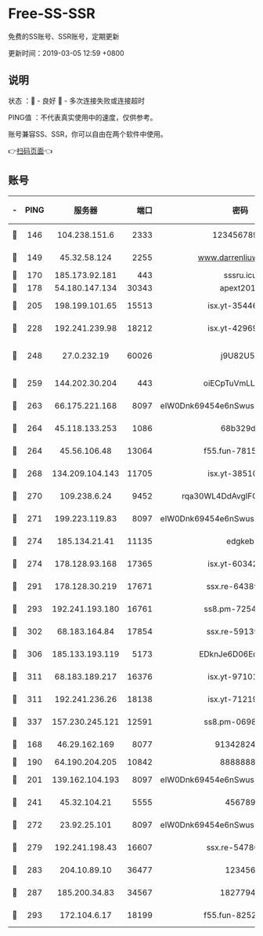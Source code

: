 # Free-SS-SSR

免费的SS账号、SSR账号，定期更新

更新时间：2019-03-05 12:59 +0800

## 说明

状态     ：🙂 - 良好 🙁 - 多次连接失败或连接超时

PING值   ：不代表真实使用中的速度，仅供参考。

账号兼容SS、SSR，你可以自由在两个软件中使用。

👉[扫码页面](https://liesauer.github.io/free-ss-ssr.github.io/)👈

## 账号

|-|PING|服务器|端口|密码|加密方式|区域|
|:----:|:----:|:-----:|-----:|:----:|:----:|:----:|
|🙂|146|104.238.151.6|2333|12345678900|aes-256-cfb|JP|
|🙂|149|45.32.58.124|2255|www.darrenliuwei.com|aes-256-cfb|JP|
|🙂|170|185.173.92.181|443|sssru.icu|rc4-md5|RU|
|🙂|178|54.180.147.134|30343|apext2019|chacha20|KR|
|🙂|205|198.199.101.65|15513|isx.yt-35446579|aes-256-cfb|US|
|🙂|228|192.241.239.98|18212|isx.yt-42969531|aes-256-cfb|US|
|🙂|248|27.0.232.19|60026|j9U82U53|xchacha20-ietf-poly1305|HK|
|🙂|259|144.202.30.204|443|oiECpTuVmLLxk4Ts|aes-256-cfb|US|
|🙂|263|66.175.221.168|8097|eIW0Dnk69454e6nSwuspv9DmS201tQ0D|aes-256-cfb|US|
|🙂|264|45.118.133.253|1086|68b329da|aes-256-cfb|SG|
|🙂|264|45.56.106.48|13064|f55.fun-78155284|aes-256-cfb|US|
|🙂|268|134.209.104.143|11705|isx.yt-38510096|aes-256-cfb|SG|
|🙂|270|109.238.6.24|9452|rqa30WL4DdAvgIFG6Fs3znzTa|aes-256-cfb|FR|
|🙂|271|199.223.119.83|8097|eIW0Dnk69454e6nSwuspv9DmS201tQ0D|aes-256-cfb|US|
|🙂|274|185.134.21.41|11135|edgkeb|aes-256-cfb|GB|
|🙂|274|178.128.93.168|17365|isx.yt-60342023|aes-256-cfb|SG|
|🙂|291|178.128.30.219|17671|ssx.re-64389778|aes-256-cfb|SG|
|🙂|293|192.241.193.180|16761|ss8.pm-72545882|aes-256-cfb|US|
|🙂|302|68.183.164.84|17854|ssx.re-59139311|aes-256-cfb|US|
|🙂|306|185.133.193.119|5173|EDknJe6D06EoWDaw|aes-256-cfb|US|
|🙂|311|68.183.189.217|16376|isx.yt-97101614|aes-256-cfb|SG|
|🙂|311|192.241.236.26|18138|isx.yt-71219423|aes-256-cfb|US|
|🙂|337|157.230.245.121|12591|ss8.pm-06983018|aes-256-cfb|SG|
|🙂|168|46.29.162.169|8077|9134282479|aes-256-cfb|RU|
|🙂|190|64.190.204.205|10842|88888888|rc4-md5|US|
|🙂|201|139.162.104.193|8097|eIW0Dnk69454e6nSwuspv9DmS201tQ0D|aes-256-cfb|JP|
|🙂|241|45.32.104.21|5555|456789|aes-256-cfb|SG|
|🙂|272|23.92.25.101|8097|eIW0Dnk69454e6nSwuspv9DmS201tQ0D|aes-256-cfb|US|
|🙂|279|192.241.198.43|16607|ssx.re-54780207|aes-256-cfb|US|
|🙂|283|204.10.89.10|36477|123456|aes-256-cfb|US|
|🙂|287|185.200.34.83|34567|18277940|aes-256-cfb|US|
|🙂|293|172.104.6.17|18199|f55.fun-82524174|aes-256-cfb|US|
